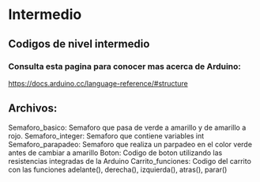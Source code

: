 # Intermedio
## Codigos de nivel intermedio
### Consulta esta pagina para conocer mas acerca de Arduino:
https://docs.arduino.cc/language-reference/#structure
## Archivos:
Semaforo_basico: Semaforo que pasa de verde a amarillo y de amarillo a rojo.
Semaforo_integer: Semaforo que contiene variables int
Semaforo_parapadeo: Semaforo que realiza un parpadeo en el color verde antes de cambiar a amarillo
Boton: Codigo de boton utilizando las resistencias integradas de la Arduino
Carrito_funciones: Codigo  del carrito con las funciones adelante(), derecha(), izquierda(), atras(), parar()
